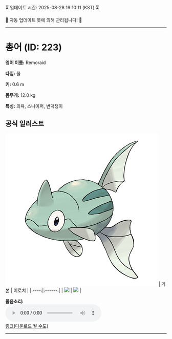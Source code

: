 
⏳ 업데이트 시간: 2025-08-28 19:10:11 (KST) ⏳

🤖 자동 업데이트 봇에 의해 관리됩니다! 🤖

---

# 총어 (ID: 223)
**영어 이름:** Remoraid

**타입:** 물

**키:** 0.6 m

**몸무게:** 12.0 kg

**특성:** 의욕, 스나이퍼, 변덕쟁이

## 공식 일러스트
![](https://raw.githubusercontent.com/PokeAPI/sprites/master/sprites/pokemon/other/official-artwork/223.png)
| 기본 | 이로치 |
|:----:|:------:|
| <img src="http://play.pokemonshowdown.com/sprites/ani/remoraid.gif" width="200"> | <img src="http://play.pokemonshowdown.com/sprites/ani-shiny/remoraid.gif" width="200"> |

**울음소리:**<br><audio controls src="https://raw.githubusercontent.com/PokeAPI/cries/main/cries/pokemon/latest/223.ogg"></audio><br> [링크(다운로드 될 수도)](https://raw.githubusercontent.com/PokeAPI/cries/main/cries/pokemon/latest/223.ogg)


---
